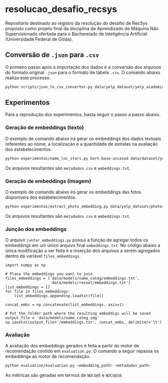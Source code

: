 # resolucao_desafio_recsys
Repositório destinado ao registro da resolução do desafio de RecSys proposto como projeto final da disciplina de Aprendizado de Máquina Não Supervisionado ofertada para o Bacharelado de Inteligência Artificial (Universidade Federal de Goiás).

## Conversão de `.json` para `.csv`

O primeiro passo após a importação dos dados é a conversão dos arquivos do formato original `.json` para o formato de tabela `.csv`. O comando abaixo realiza este processo.

```bash
python scripts/json_to_csv_converter.py data/yelp_dataset/yelp_academic_dataset_business.json
```

## Experimentos

Para a reprodução dos experimentos, basta seguir o passo a passo abaixo.

### Geração de embeddings (texto)

O exemplo de comando abaixo irá gerar os embeddings dos dados textuais referentes ao nome, a localização e a quantidade de estrelas na avaliação dos estabelecimentos.

```bash
python experimentos/name_loc_stars.py bert-base-uncased data/dataset/yelp_dataset/yelp_academic_dataset_business.csv data/output/name_loc_stars_emb
```

Os arquivos resultantes são `metadados.csv` e `embeddings.txt`.

### Geração de embeddings (imagem)

O exemplo de comando abaixo irá gerar os embeddings das fotos disponíveis dos estabelecimentos.

```bash
python experimentos/extract_photo_embedding.py data/yelp_dataset/photos.json data/output/photos_emb
```

Os arquivos resultantes são `metadados.csv` e `embeddings.txt`.

### Junção dos embeddings

O arquivo `juntar_embeddings.py` possui a função de agregar todos os embeddings em um único arquivo final `embeddings.txt`. No código abaixo a única modificação a ser feita é a inserção dos arquivos a serem agregados dentro da variável `files_embeddings`.

```
import numpy as np

# Place the embeddings you want to join
files_embeddings = ['data/models/name_categ/embeddings.txt',
                    'data/models/resnet/embeddings.txt']
list_embeddings = []
for file in files_embeddings:
    list_embeddings.append(np.loadtxt(file))

concat_embs = np.concatenate(list_embeddings, axis=1)

# Put the folder path where the resulting embeddigs will be saved
output_file = 'data/models/name_categ_img'
np.savetxt(output_file+'/embeddings.txt', concat_embs, delimiter='\t')
```

### Avaliação

A avaliação dos embeddings gerados é feita a partir do motor de recomendação contido em `evaluation.py`. O comando a seguir repassa os embeddings ao motor de recomendação.

```bash
python evaluation/evaluation.py <embedding_path> <metadados_path>
```

As métricas são geradas em termos de `NDCG@5` e `NDCG@10`.
